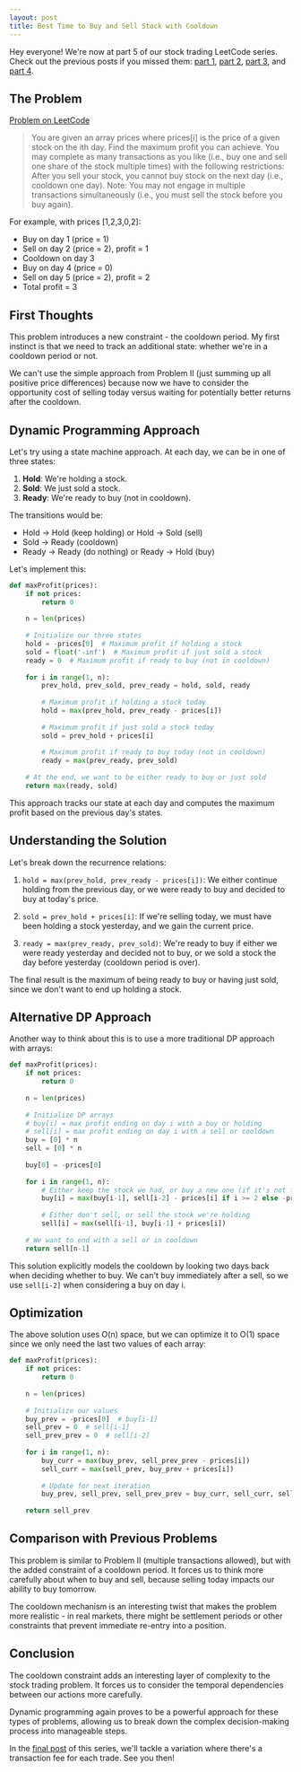 ```yaml
---
layout: post
title: Best Time to Buy and Sell Stock with Cooldown
---
```


Hey everyone! We're now at part 5 of our stock trading LeetCode series. Check out the previous posts if you missed them: [part 1](/2025/04/14/best-time-to-buy-and-sell-stock/), [part 2](/2025/04/15/best-time-to-buy-and-sell-stock-ii/), [part 3](/2025/04/15/best-time-to-buy-and-sell-stock-iii/), and [part 4](/2025/04/15/best-time-to-buy-and-sell-stock-iv/).

## The Problem

[Problem on LeetCode](https://leetcode.com/problems/best-time-to-buy-and-sell-stock-with-cooldown/)

> You are given an array prices where prices[i] is the price of a given stock on the ith day.
> Find the maximum profit you can achieve. You may complete as many transactions as you like (i.e., buy one and sell one share of the stock multiple times) with the following restrictions:
> After you sell your stock, you cannot buy stock on the next day (i.e., cooldown one day).
> Note: You may not engage in multiple transactions simultaneously (i.e., you must sell the stock before you buy again).

For example, with prices [1,2,3,0,2]:
- Buy on day 1 (price = 1)
- Sell on day 2 (price = 2), profit = 1
- Cooldown on day 3
- Buy on day 4 (price = 0)
- Sell on day 5 (price = 2), profit = 2
- Total profit = 3

## First Thoughts

This problem introduces a new constraint - the cooldown period. My first instinct is that we need to track an additional state: whether we're in a cooldown period or not.

We can't use the simple approach from Problem II (just summing up all positive price differences) because now we have to consider the opportunity cost of selling today versus waiting for potentially better returns after the cooldown.

## Dynamic Programming Approach

Let's try using a state machine approach. At each day, we can be in one of three states:
1. **Hold**: We're holding a stock.
2. **Sold**: We just sold a stock.
3. **Ready**: We're ready to buy (not in cooldown).

The transitions would be:
- Hold → Hold (keep holding) or Hold → Sold (sell)
- Sold → Ready (cooldown)
- Ready → Ready (do nothing) or Ready → Hold (buy)

Let's implement this:

```python
def maxProfit(prices):
    if not prices:
        return 0
    
    n = len(prices)
    
    # Initialize our three states
    hold = -prices[0]  # Maximum profit if holding a stock
    sold = float('-inf')  # Maximum profit if just sold a stock
    ready = 0  # Maximum profit if ready to buy (not in cooldown)
    
    for i in range(1, n):
        prev_hold, prev_sold, prev_ready = hold, sold, ready
        
        # Maximum profit if holding a stock today
        hold = max(prev_hold, prev_ready - prices[i])
        
        # Maximum profit if just sold a stock today
        sold = prev_hold + prices[i]
        
        # Maximum profit if ready to buy today (not in cooldown)
        ready = max(prev_ready, prev_sold)
    
    # At the end, we want to be either ready to buy or just sold
    return max(ready, sold)
```

This approach tracks our state at each day and computes the maximum profit based on the previous day's states.

## Understanding the Solution

Let's break down the recurrence relations:

1. `hold = max(prev_hold, prev_ready - prices[i])`: We either continue holding from the previous day, or we were ready to buy and decided to buy at today's price.

2. `sold = prev_hold + prices[i]`: If we're selling today, we must have been holding a stock yesterday, and we gain the current price.

3. `ready = max(prev_ready, prev_sold)`: We're ready to buy if either we were ready yesterday and decided not to buy, or we sold a stock the day before yesterday (cooldown period is over).

The final result is the maximum of being ready to buy or having just sold, since we don't want to end up holding a stock.

## Alternative DP Approach

Another way to think about this is to use a more traditional DP approach with arrays:

```python
def maxProfit(prices):
    if not prices:
        return 0
    
    n = len(prices)
    
    # Initialize DP arrays
    # buy[i] = max profit ending on day i with a buy or holding
    # sell[i] = max profit ending on day i with a sell or cooldown
    buy = [0] * n
    sell = [0] * n
    
    buy[0] = -prices[0]
    
    for i in range(1, n):
        # Either keep the stock we had, or buy a new one (if it's not from a sell on the previous day)
        buy[i] = max(buy[i-1], sell[i-2] - prices[i] if i >= 2 else -prices[i])
        
        # Either don't sell, or sell the stock we're holding
        sell[i] = max(sell[i-1], buy[i-1] + prices[i])
    
    # We want to end with a sell or in cooldown
    return sell[n-1]
```

This solution explicitly models the cooldown by looking two days back when deciding whether to buy. We can't buy immediately after a sell, so we use `sell[i-2]` when considering a buy on day i.

## Optimization

The above solution uses O(n) space, but we can optimize it to O(1) space since we only need the last two values of each array:

```python
def maxProfit(prices):
    if not prices:
        return 0
    
    n = len(prices)
    
    # Initialize our values
    buy_prev = -prices[0]  # buy[i-1]
    sell_prev = 0  # sell[i-1]
    sell_prev_prev = 0  # sell[i-2]
    
    for i in range(1, n):
        buy_curr = max(buy_prev, sell_prev_prev - prices[i])
        sell_curr = max(sell_prev, buy_prev + prices[i])
        
        # Update for next iteration
        buy_prev, sell_prev, sell_prev_prev = buy_curr, sell_curr, sell_prev
    
    return sell_prev
```

## Comparison with Previous Problems

This problem is similar to Problem II (multiple transactions allowed), but with the added constraint of a cooldown period. It forces us to think more carefully about when to buy and sell, because selling today impacts our ability to buy tomorrow.

The cooldown mechanism is an interesting twist that makes the problem more realistic - in real markets, there might be settlement periods or other constraints that prevent immediate re-entry into a position.

## Conclusion

The cooldown constraint adds an interesting layer of complexity to the stock trading problem. It forces us to consider the temporal dependencies between our actions more carefully.

Dynamic programming again proves to be a powerful approach for these types of problems, allowing us to break down the complex decision-making process into manageable steps.

In the [final post](/2025/04/15/best-time-to-buy-and-sell-stock-with-transaction-fee/) of this series, we'll tackle a variation where there's a transaction fee for each trade. See you then! 